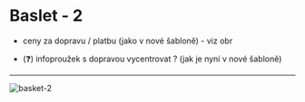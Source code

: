 # Baslet - 2
- ceny za dopravu / platbu (jako v nové šabloně) - viz obr


- (❓) infoproužek s dopravou vycentrovat ? (jak je nyní v nové šabloně)

<hr>

![basket-2](https://user-images.githubusercontent.com/59166385/172780616-f6202043-1916-4493-933d-56f0436b7b46.png)

